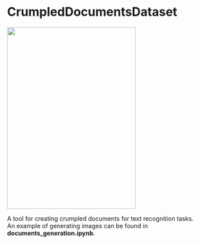 # CrumpledDocumentsDataset

<p align="left">
  <img 
    width="300"
    height="424"
    src="https://github.com/sungulnara2000/CrumpledDocumentsDataset/blob/master/materials/docs_demo.gif"
  >
</p>

A tool for creating crumpled documents for text recognition tasks.  
An example of generating images can be found in **documents_generation.ipynb**.

